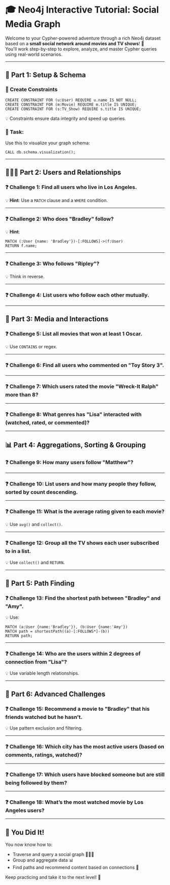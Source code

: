 # 🎓 Neo4j Interactive Tutorial: Social Media Graph

Welcome to your Cypher-powered adventure through a rich Neo4j dataset based on a **small social network around movies and TV shows**! 🚀  
You'll work step-by-step to explore, analyze, and master Cypher queries using real-world scenarios.

---

## 🧱 Part 1: Setup & Schema

### 🔧 Create Constraints
```cypher
CREATE CONSTRAINT FOR (u:User) REQUIRE u.name IS NOT NULL;
CREATE CONSTRAINT FOR (m:Movie) REQUIRE m.title IS UNIQUE;
CREATE CONSTRAINT FOR (s:TV_Show) REQUIRE s.title IS UNIQUE;
```
💡 Constraints ensure data integrity and speed up queries.

### 🧠 Task:
Use this to visualize your graph schema:
```cypher
CALL db.schema.visualization();
```

---

## 🧑‍🤝‍🧑 Part 2: Users and Relationships

### ❓ Challenge 1: Find all users who live in Los Angeles.
💡 **Hint**: Use a `MATCH` clause and a `WHERE` condition.

---

### ❓ Challenge 2: Who does "Bradley" follow?
💡 **Hint**:
```cypher
MATCH (:User {name: 'Bradley'})-[:FOLLOWS]->(f:User)
RETURN f.name;
```

---

### ❓ Challenge 3: Who follows "Ripley"?
💡 Think in reverse.

---

### ❓ Challenge 4: List users who follow each other mutually.

---

## 🎥 Part 3: Media and Interactions

### ❓ Challenge 5: List all movies that won at least 1 Oscar.
💡 Use `CONTAINS` or regex.

---

### ❓ Challenge 6: Find all users who commented on "Toy Story 3".

---

### ❓ Challenge 7: Which users rated the movie "Wreck-It Ralph" more than 8?

---

### ❓ Challenge 8: What genres has "Lisa" interacted with (watched, rated, or commented)?

---

## 📊 Part 4: Aggregations, Sorting & Grouping

### ❓ Challenge 9: How many users follow "Matthew"?

---

### ❓ Challenge 10: List users and how many people they follow, sorted by count descending.

---

### ❓ Challenge 11: What is the average rating given to each movie?  
💡 Use `avg()` and `collect()`.

---

### ❓ Challenge 12: Group all the TV shows each user subscribed to in a list.
💡 Use `collect()` and `RETURN`.

---

## 🧭 Part 5: Path Finding

### ❓ Challenge 13: Find the shortest path between "Bradley" and "Amy".
💡 Use:
```cypher
MATCH (a:User {name:'Bradley'}), (b:User {name:'Amy'})
MATCH path = shortestPath((a)-[:FOLLOWS*]-(b))
RETURN path;
```

---

### ❓ Challenge 14: Who are the users within 2 degrees of connection from "Lisa"?  
💡 Use variable length relationships.

---

## 🧠 Part 6: Advanced Challenges

### ❓ Challenge 15: Recommend a movie to "Bradley" that his friends watched but he hasn't.
💡 Use pattern exclusion and filtering.

---

### ❓ Challenge 16: Which city has the most active users (based on comments, ratings, watched)?

---

### ❓ Challenge 17: Which users have blocked someone but are still being followed by them?

---

### ❓ Challenge 18: What’s the most watched movie by Los Angeles users?

---

## 🎉 You Did It!

You now know how to:
- Traverse and query a social graph 🧑‍🤝‍🧑
- Group and aggregate data 📊
- Find paths and recommend content based on connections 🧭

Keep practicing and take it to the next level! 💪
